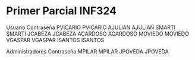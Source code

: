 # Primer Parcial INF324

Usuario  Contraseña
PVICARIO	PVICARIO
AJULIAN	AJULIAN
SMARTI	SMARTI
JCABEZA	JCABEZA
ACARDOSO	ACARDOSO
MOVIEDO	MOVIEDO
VGASPAR	VGASPAR
ISANTOS	ISANTOS

Administradores Contraseña
MPILAR	MPILAR
JPOVEDA	JPOVEDA

